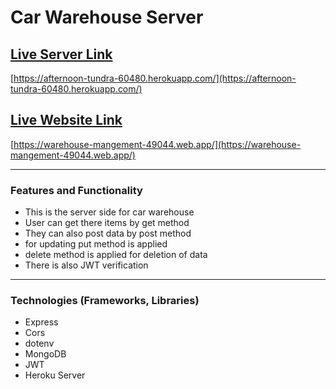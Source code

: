 # Car Warehouse Server

## [Live Server Link](https://afternoon-tundra-60480.herokuapp.com/)
[https://afternoon-tundra-60480.herokuapp.com/](https://afternoon-tundra-60480.herokuapp.com/)

## [Live Website Link](https://warehouse-mangement-49044.web.app/)
[https://warehouse-mangement-49044.web.app/](https://warehouse-mangement-49044.web.app/)

--------------
### Features and Functionality
* This is the server side for car warehouse
* User can get there items by get method
* They can also post data by post method
* for updating put method is applied
* delete method is applied for deletion of data
* There is also JWT verification

--------------
### Technologies (Frameworks, Libraries)
* Express
* Cors
* dotenv
* MongoDB
* JWT
* Heroku Server
